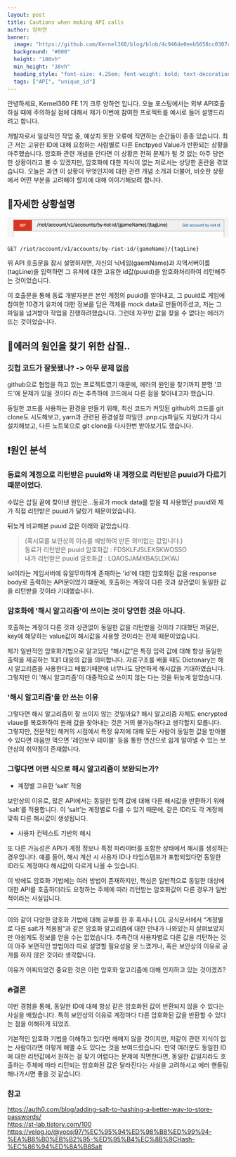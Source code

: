 ```yaml
---
layout: post
title: Cautions when making API calls
author: 양하연
banner:
  image: "https://github.com/Kernel360/blog/blob/4c946de0eeb5658cc0307cb1a61e98f51bfeba60/assets/images/post/2023-11-05.webp"
  background: "#000"
  height: "100vh"
  min_height: "38vh"
  heading_style: "font-size: 4.25em; font-weight: bold; text-decoration: underline"
  tags: ["API", "unique_id"]
---
```


안녕하세요, Kernel360 FE 1기 크루 양하연 입니다. 오늘 포스팅에서는 외부 API호출하실 때에 주의하실 점에 대해서 제가 이번에 참여한 프로젝트를 예시로 들어 설명드리려고 합니다.

개발자로서 일상적인 작업 중, 예상치 못한 오류에 직면하는 순간들이 종종 있습니다. 최근 저는 고유한 ID에 대해 요청하는 사람별로 다른
Enctpyed Value가 반환되는 상황을 마주했습니다. 암호화 관련 개념을 안다면 이 상황은 전혀 문제가 될 것 없는 아주 당연한 상황이라고 볼 수 있겠지만, 암호화에 대한 지식이 없는 저로서는 상당한 혼란을 겪었습니다. 오늘은 과연 이 상황이 무엇인지에 대한 관련 개념 소개과 더불어, 비슷한 상황에서 어떤 부분을 고려해야 할지에 대해 이야기해보려 합니다.

## 📣자세한 상황설명

![alt text](image.png)

`GET /riot/account/v1/accounts/by-riot-id/{gameName}/{tagLine}`

위 API 호출문을 잠시 설명하자면, 자신의 닉네임(gaemName)과 지역서버이름(tagLine)을 입력하면 그 유저에 대한 고유한 id값(puuid)을 암호화처리하여 리턴해주는 것이었습니다.

이 호출문을 통해 동료 개발자분은 본인 계정의 puuid를 알아내고, 그 puuid로 게임에 참여한 10경기 유저에 대한 정보를 담은 객체를 mock data로 만들어주셨고, 저는 그 파일을 넘겨받아 작업을 진행하려했습니다.
그런데 자꾸만 값을 찾을 수 없다는 에러가 뜨는 것이었습니다.

## 🤔에러의 원인을 찾기 위한 삽질..

### 깃헙 코드가 잘못됐나? -> 아무 문제 없음

github으로 협업을 하고 있는 프로젝트였기 때문에,
에러의 원인을 찾기까지 분명 '코드'에 문제가 있을 것이다 라는 추측하에 코드에서 다른 점을 찾아내고자 했습니다.

동일한 코드를 사용하는 환경을 만들기 위해,
최신 코드가 커밋된 github의 코드를 git clone도 시도해보고, yarn과 관련된 환경설정 파일인 .pnp.cjs파일도 지웠다가 다시 설치해보고, 다른 노트북으로 git clone을 다시한번 받아보기도 했습니다.

## ❗️원인 분석

### 동료의 계정으로 리턴받은 puuid와 내 계정으로 리턴받은 puuid가 다르기 때문이었다.

수많은 삽질 끝에 찾아낸 원인은...동료가 mock data를 받을 때 사용했던 puuid와 제가 직접 리턴받은 puuid가 달랐기 때문이었습니다.

뒤늦게 비교해본 puuid 값은 아래와 같았습니다.<br/>

> (혹시모를 보안상의 이슈를 예방하여 만든 의미없는 값입니다.) <br/>
> 동료가 리턴받은 puuid 암호화값 : FDSKLFJSLEXSKWOSSO <br/>
> 내가 리턴받은 puuid 암호화값 : LQAOSJAMXBASLDKWJ <br/>

lol이라는 게임서버에 유일무이하게 존재하는 'id'에 대한 암호화된 값을 response body로 출력하는 API문이었기 떄문에, 호출하는 계정이 다른 것과 상관없이 동일한 값을 리턴받을 것이라 기대했습니다.

### 암호화에 '해시 알고리즘'이 쓰이는 것이 당연한 것은 아니다.

호출하는 계정이 다른 것과 상관없이 동일한 값을 리턴받을 것이라 기대했던 까닭은, key에 해당하는 value값이 해시값을 사용할 것이라는 전제 때문이었습니다.

제가 일반적인 암호화기법으로 알고있던 “해시값”은 특정 입력 값에 대해 항상 동일한 출력을 제공하는 1대1 대응의 값을 의미합니다. 자료구조를 배울 때도 Dictonary는 해시 알고리즘을 사용한다고 배웠기때문에 너무나도 당연하게 해시값을 기대하였습니다. 그렇지만 이 '해시 알고리즘'이 대중적으로 쓰이지 않는 다는 것을 뒤늦게 알았습니다.

### '해시 알고리즘'을 안 쓰는 이유

그렇다면 해시 알고리즘이 잘 쓰이지 않는 것일까요? 해시 알고리즘 자체도 encrypted vlaue를 복호화하여 원래 값을 찾아내는 것은 거의 불가능하다고 생각할지 모릅니다. 그렇지만,
전문적인 해커의 시점에서 특정 유저에 대해 모든 사람이 동일한 값을 받아볼 수 있다면 마음만 먹으면 '레인보우 테이블' 등을 통한 연산으로 쉽게 알아낼 수 있는 보안상의 취약점이 존재합니다.

### 그렇다면 어떤 식으로 해시 알고리즘이 보완되는가?

- 계정별 고유한 ‘salt’ 적용

보안상의 이유로, 많은 API에서는 동일한 입력 값에 대해 다른 해시값을 반환하기 위해 ‘salt’를 적용합니다. 이 ‘salt’는 계정별로 다를 수 있기 때문에, 같은 ID라도 각 계정에 맞춰 다른 해시값이 생성됩니다.

- 사용자 컨텍스트 기반의 해시

또 다른 가능성은 API가 계정 정보나 특정 파라미터를 포함한 상태에서 해시를 생성하는 경우입니다. 예를 들어, 해시 계산 시 사용자 ID나 타임스탬프가 포함되었다면 동일한 ID라도 계정마다 해시값이 다르게 나올 수 있습니다.

이 밖에도 암호화 기법에는 여러 방법이 존재하지만, 핵심은 일반적으로 동일한 대상에 대한 API를 호출하더라도 요청하는 주체에 따라 리턴받는 암호화값이 다른 경우가 일반적이라는 사실입니다.

---

이와 같이 다양한 암호화 기법에 대해 공부를 한 후 혹시나 LOL 공식문서에서 “계정별로 다른 salt가 적용됨”과 같은 암호화 알고리즘에 대한 안내가 나와있는지 살펴보았지만 아쉽게도 정보를 얻을 수는 없었습니다. 추측건대 사용자별로 다른 값을 리턴하는 것이 아주 보편적인 방법이라 따로 설명할 필요성을 못 느꼈거나, 혹은 보안상의 이유로 공개를 하지 않은 것이라 생각합니다.

이유가 어찌되었건 중요한 것은 이런 암호화 알고리즘에 대해 인지하고 있는 것이겠죠?

### 🔥결론

이번 경험을 통해, 동일한 ID에 대해 항상 같은 암호화된 값이 반환되지 않을 수 있다는 사실을 배웠습니다. 특히 보안상의 이유로 계정마다 다른 암호화된 값을 반환할 수 있다는 점을 이해하게 되었죠.

기본적인 암호화 기법을 이해하고 있다면 헤매지 않을 것이지만, 저같이 관련 지식이 없는 사람이라면 이렇게 해맬 수도 있다는 것을 보여드렸습니다.
만약 여러분도 동일한 ID에 대한 리턴값에서 원하는 걸 찾기 어렵다는 문제에 직면한다면, 동일한 값일지라도 호출하는 주체에 따라 리턴되는 암호화된 값은 달라진다는 사실을 고려하시고 에러 핸들링 해나가시면 좋을 것 같습니다.

### 참고

https://auth0.com/blog/adding-salt-to-hashing-a-better-way-to-store-passwords/ </br>
https://st-lab.tistory.com/100 <br/>
https://velog.io/@yoosj97/%EC%95%94%ED%98%B8%ED%99%94-%EA%B8%B0%EB%B2%95-%ED%95%B4%EC%8B%9CHash-%EC%86%94%ED%8A%B8Salt
